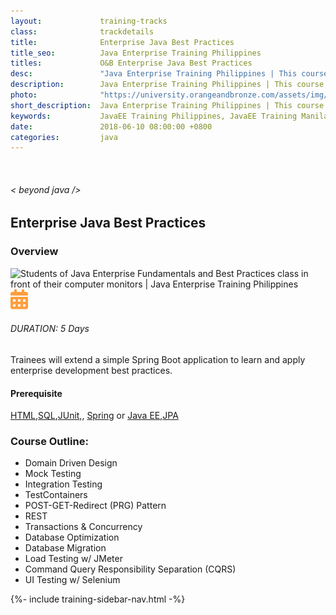 ```yaml
---
layout:             training-tracks
class:              trackdetails
title:              Enterprise Java Best Practices
title_seo:          Java Enterprise Training Philippines
titles:             O&B Enterprise Java Best Practices
desc:               "Java Enterprise Training Philippines | This course provides a rigorous introduction to enterprise development, including solving common problems of persistence, concurrency, organizing business logic, and communication over the web."
description:        Java Enterprise Training Philippines | This course provides a rigorous introduction to enterprise development, including solving common problems of persistence, concurrency, organizing business logic, and communication over the web.
photo:              "https://university.orangeandbronze.com/assets/img/JavaEnterpriseFundamentalsAndBestPractices-FBLinkPostPhoto.png"
short_description:  Java Enterprise Training Philippines | This course provides a rigorous introduction to enterprise development, including solving common problems of persistence, concurrency, organizing business logic, and communication over the web.
keywords:           JavaEE Training Philippines, JavaEE Training Manila, JavaEE Training Makati, Servlets Training Philippines,
date:               2018-06-10 08:00:00 +0800
categories:         java
---
```

<div class="section-content">
    <div class="container-fluid auto-1110">
        <div class="row">
            <div class="col">
                <div class="panel-content">
                    <div class="title-section">
                        <img src="{{ "assets/img/title-software.png" | relative_url }}" alt="">
                        <div class="title">
                            <h6>
                                < beyond java />
                            </h6>
                            <h2>Enterprise Java Best Practices</h2>
                        </div>
                    </div>
                    <div class="row" data-sticky-container>
                        <div class="track-panel">
                            <div class="track-content">
                                <section id="overview">
                                    <h3>Overview</h3>
                                    <img class="mb30 img-fluid" src="{{ "assets/img/JavaEnterpriseFundamentalsAndBestPractices-cover.png" | relative_url }}" alt="Students of Java Enterprise Fundamentals and Best Practices class in front of their computer monitors | Java Enterprise Training Philippines">
                                    <div class="track-details">
                                        <div class="details mr40">
                                            <img src="/assets/img/ico-calendar.svg" alt="">
                                            <h6>DURATION: 5 Days</h6>
                                        </div>
                                    </div>
                                    <p>
                                        Trainees will extend a simple Spring Boot application to learn and apply enterprise development best practices.
                                    </p>
                                    <h4>
                                        Prerequisite
                                    </h4>
                                    <p><a href="/other_courses/html-css/" target="_blank">HTML</a>,<a href="/other_courses/sql/" target="_blank">SQL</a>,<a href="/other_courses/junit/" target="_blank">JUnit,</a>, <a href="/java-framework/core-spring/" target="_blank">Spring</a> or <a href="/java/agile-engineering/" target="_blank">Java EE</a>,<a href="/java-framework/spring-jpa-hibernate/" target="_blank">JPA</a> </p>
                                </section>
                                <section id="topic-outline">
                                    <h3>
                                        Course Outline:
                                    </h3>
                                    <ul class="course-outline">
                                    <li>Domain Driven Design</li>
                                    <li>Mock Testing</li>
                                    <li>Integration Testing</li>
                                    <li>TestContainers</li>
                                    <li>POST-GET-Redirect (PRG) Pattern</li>
                                    <li>REST</li>
                                    <li>Transactions & Concurrency</li>
                                    <li>Database Optimization </li>
                                    <li>Database Migration</li>
                                    <li>Load Testing w/ JMeter</li>
                                    <li>Command Query Responsibility Separation (CQRS)</li>
                                    <li>UI Testing w/ Selenium</li>
                                    </ul>
                                </section>
                                <!-- <section id="faq">
                                    <h3>Frequently Asked Questions</h3>
                                    <div class="faq-list" id="accordion">
                                        <a class="faq-card">
                                            <div class="faq-header collapsed" id="heading-1" data-toggle="collapse" data-target="#collapse-1" aria-expanded="true" aria-controls="collapse-1">
                                                <h4 class="title">
                                                    What are the prerequisites needed before I take this training track?
                                                </h4>
                                                <img src="{{ "assets/img/ico-chevron-down.svg" | relative_url }}" alt="" class="ico">
                                            </div>
                                            <div id="collapse-1" class="collapse faq-body" aria-labelledby="heading-1" data-parent="#accordion">
                                                <div class="content">
                                                    <p>
                                                        None.
                                                    </p>
                                                </div>
                                            </div>
                                        </a>
                                        <a class="faq-card">
                                            <div class="faq-header collapsed" id="heading-2" data-toggle="collapse" aria-expanded="false" data-target="#collapse-2" aria-controls="collapse-2">
                                                <h4 class="title">
                                                    What skills should I expect to possess at the end of the course?
                                                </h4>
                                                <img src="{{ "assets/img/ico-chevron-down.svg" | relative_url }}" alt="" class="ico">
                                            </div>
                                            <div id="collapse-2" class="collapse faq-body" aria-labelledby="heading-2" data-parent="#accordion">
                                                <div class="content">
                                                    <p>
                                                       Learn basic installation and creating creating databases and collections.
                                                    </p>
                                                </div>
                                            </div>
                                        </a>
                                    </div>
                                </section> -->
                            </div>
                            {%- include training-sidebar-nav.html -%}
                        </div>
                    </div>
                </div>
            </div>
        </div>
    </div>
</div>

